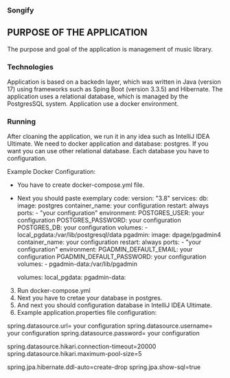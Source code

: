 ### Songify
## PURPOSE OF THE APPLICATION

The purpose and goal of the application is management of music library.

### Technologies

Application is based on a backedn layer, which was written in Java (version 17) using frameworks such as Sping Boot (version 3.3.5) and Hibernate. 
The application uses a relational database, which is managed by the PostgresSQL system. Application use a docker environment.

### Running
After cloaning the application, we run it in any idea such as IntelliJ IDEA Ultimate. We need to docker application and database: postgres. If you want you
can use other relational database. Each database you have to configuration.

Example Docker Configuration:
- You have to create docker-compose.yml file.
- Next you should paste exemplary code:
   version: "3.8"
   services:
      db:
        image: postgres
        container_name: your configuration
        restart: always
        ports:
          - "your configuration"
        environment:
          POSTGRES_USER: your configuration
          POSTGRES_PASSWORD: your configuration
          POSTGRES_DB: your configuration
        volumes:
          - local_pgdata:/var/lib/postgresql/data
      pgadmin:
        image: dpage/pgadmin4
        container_name: your configuration
        restart: always
        ports:
          - "your configuration"
        environment:
          PGADMIN_DEFAULT_EMAIL: your configuration
          PGADMIN_DEFAULT_PASSWORD: your configuration
        volumes:
          - pgadmin-data:/var/lib/pgadmin

    volumes:
      local_pgdata:
      pgadmin-data:
   
3. Run docker-compose.yml
4. Next you have to cretae your database in postgres.
5. And next you should configuration database in IntelliJ IDEA Ultimate.
6. Example application.properties file configuration:

spring.datasource.url= your configuration
spring.datasource.username= your configuration
spring.datasource.password= your configuration

spring.datasource.hikari.connection-timeout=20000
spring.datasource.hikari.maximum-pool-size=5

spring.jpa.hibernate.ddl-auto=create-drop
spring.jpa.show-sql=true
  
